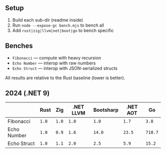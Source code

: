 ## Setup

1. Build each sub-dir (readme inside)
2. Run `node --expose-gc bench.mjs` to bench all
3. Add `rust|zig|llvm|net|boot|go` to bench specific

## Benches

- `Fibonacci` — compute with heavy recursion
- `Echo Number` — interop with raw numbers
- `Echo Struct` — interop with JSON-serialized structs

All results are relative to the Rust baseline (lower is better).

## 2024 (.NET 9)

|             | Rust  | Zig   | .NET LLVM | Bootsharp | .NET AOT | Go      |
|-------------|-------|-------|-----------|-----------|----------|---------|
| Fibonacci   | `1.0` | `1.0` | `1.0`     | `1.0`     | `1.7`    | `3.8`   |
| Echo Number | `1.0` | `0.9` | `1.6`     | `14.0`    | `23.5`   | `718.7` |
| Echo Struct | `1.0` | `1.1` | `2.0`     | `2.5`     | `5.9`    | `15.2`  |
